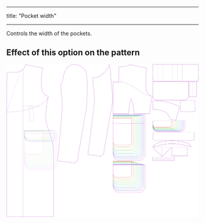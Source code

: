 ***

title: "Pocket width"

***

Controls the width of the pockets.

## Effect of this option on the pattern

![This image shows the effect of this option by superimposing several variants that have a different value for this option](carlton_pocketwidth_sample.svg "Effect of this option on the pattern")
